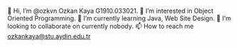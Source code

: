 👋 Hi, I’m @ozkvn Ozkan Kaya G1910.033021.
👀 I’m interested in Object Oriented Programming.
🌱 I’m currently learning Java, Web Site Design.
💞️ I’m looking to collaborate on currently nobody.
📫 How to reach me ozkankaya@stu.aydin.edu.tr
